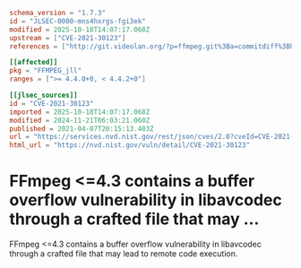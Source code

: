 ```toml
schema_version = "1.7.3"
id = "JLSEC-0000-mns4hxrgs-fgi3ek"
modified = 2025-10-18T14:07:17.068Z
upstream = ["CVE-2021-30123"]
references = ["http://git.videolan.org/?p=ffmpeg.git%3Ba=commitdiff%3Bh=d6f293353c94c7ce200f6e0975ae3de49787f91f", "https://security.gentoo.org/glsa/202105-24", "https://trac.ffmpeg.org/ticket/8845", "https://trac.ffmpeg.org/ticket/8863", "http://git.videolan.org/?p=ffmpeg.git%3Ba=commitdiff%3Bh=d6f293353c94c7ce200f6e0975ae3de49787f91f", "https://security.gentoo.org/glsa/202105-24", "https://trac.ffmpeg.org/ticket/8845", "https://trac.ffmpeg.org/ticket/8863"]

[[affected]]
pkg = "FFMPEG_jll"
ranges = [">= 4.4.0+0, < 4.4.2+0"]

[[jlsec_sources]]
id = "CVE-2021-30123"
imported = 2025-10-18T14:07:17.068Z
modified = 2024-11-21T06:03:21.060Z
published = 2021-04-07T20:15:13.403Z
url = "https://services.nvd.nist.gov/rest/json/cves/2.0?cveId=CVE-2021-30123"
html_url = "https://nvd.nist.gov/vuln/detail/CVE-2021-30123"
```

# FFmpeg <=4.3 contains a buffer overflow vulnerability in libavcodec through a crafted file that may ...

FFmpeg <=4.3 contains a buffer overflow vulnerability in libavcodec through a crafted file that may lead to remote code execution.


